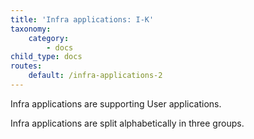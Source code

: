 ```yaml
---
title: 'Infra applications: I-K'
taxonomy:
    category:
        - docs
child_type: docs
routes:
    default: /infra-applications-2
---
```


Infra applications are supporting User applications.

Infra applications are split alphabetically in three groups.